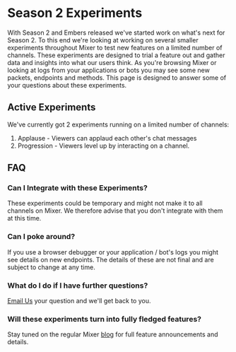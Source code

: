 # Season 2 Experiments

With Season 2 and Embers released we've started work on what's next for Season 2. To this end we're looking at working on several smaller experiments throughout Mixer to test new features on a limited number of channels. These experiments are designed to trial a feature out and gather data and insights into what our users think. As you're browsing Mixer or looking at logs from your applications or bots you may see some new packets, endpoints and methods. This page is designed to answer some of your questions about these experiments.

## Active Experiments

We've currently got 2 experiments running on a limited number of channels:

1. Applause - Viewers can applaud each other's chat messages
2. Progression - Viewers level up by interacting on a channel.


## FAQ

### Can I Integrate with these Experiments?
These experiments could be temporary and might not make it to all channels on Mixer. We therefore advise that you don't integrate with them at this time.

### Can I poke around?
If you use a browser debugger or your application / bot's logs you might see details on new endpoints. The details of these are not final and are subject to change at any time.

### What do I do if I have further questions?

[Email Us](mailto:mixerdevinfo@microsoft.com) your question and we'll get back to you.

### Will these experiments turn into fully fledged features?
Stay tuned on the regular Mixer [blog](https://blog.mixer.com) for full feature announcements and details.
